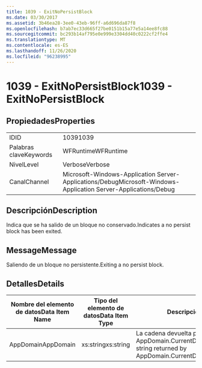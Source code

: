 ```yaml
---
title: 1039 - ExitNoPersistBlock
ms.date: 03/30/2017
ms.assetid: 3b46ea28-3ee0-43eb-96ff-a6d696da87f8
ms.openlocfilehash: b7ab7ec33d665f27be0151b15a77e5a14ee8fc88
ms.sourcegitcommit: bc293b14af795e0e999e3304dd40c0222cf2ffe4
ms.translationtype: MT
ms.contentlocale: es-ES
ms.lasthandoff: 11/26/2020
ms.locfileid: "96238995"
---
```

# <a name="1039---exitnopersistblock"></a><span data-ttu-id="7aedb-102">1039 - ExitNoPersistBlock</span><span class="sxs-lookup"><span data-stu-id="7aedb-102">1039 - ExitNoPersistBlock</span></span>

## <a name="properties"></a><span data-ttu-id="7aedb-103">Propiedades</span><span class="sxs-lookup"><span data-stu-id="7aedb-103">Properties</span></span>  
  
|||  
|-|-|  
|<span data-ttu-id="7aedb-104">ID</span><span class="sxs-lookup"><span data-stu-id="7aedb-104">ID</span></span>|<span data-ttu-id="7aedb-105">1039</span><span class="sxs-lookup"><span data-stu-id="7aedb-105">1039</span></span>|  
|<span data-ttu-id="7aedb-106">Palabras clave</span><span class="sxs-lookup"><span data-stu-id="7aedb-106">Keywords</span></span>|<span data-ttu-id="7aedb-107">WFRuntime</span><span class="sxs-lookup"><span data-stu-id="7aedb-107">WFRuntime</span></span>|  
|<span data-ttu-id="7aedb-108">Nivel</span><span class="sxs-lookup"><span data-stu-id="7aedb-108">Level</span></span>|<span data-ttu-id="7aedb-109">Verbose</span><span class="sxs-lookup"><span data-stu-id="7aedb-109">Verbose</span></span>|  
|<span data-ttu-id="7aedb-110">Canal</span><span class="sxs-lookup"><span data-stu-id="7aedb-110">Channel</span></span>|<span data-ttu-id="7aedb-111">Microsoft-Windows-Application Server-Applications/Debug</span><span class="sxs-lookup"><span data-stu-id="7aedb-111">Microsoft-Windows-Application Server-Applications/Debug</span></span>|  
  
## <a name="description"></a><span data-ttu-id="7aedb-112">Descripción</span><span class="sxs-lookup"><span data-stu-id="7aedb-112">Description</span></span>  

 <span data-ttu-id="7aedb-113">Indica que se ha salido de un bloque no conservado.</span><span class="sxs-lookup"><span data-stu-id="7aedb-113">Indicates a no persist block has been exited.</span></span>  
  
## <a name="message"></a><span data-ttu-id="7aedb-114">Message</span><span class="sxs-lookup"><span data-stu-id="7aedb-114">Message</span></span>  

 <span data-ttu-id="7aedb-115">Saliendo de un bloque no persistente.</span><span class="sxs-lookup"><span data-stu-id="7aedb-115">Exiting a no persist block.</span></span>  
  
## <a name="details"></a><span data-ttu-id="7aedb-116">Detalles</span><span class="sxs-lookup"><span data-stu-id="7aedb-116">Details</span></span>  
  
|<span data-ttu-id="7aedb-117">Nombre del elemento de datos</span><span class="sxs-lookup"><span data-stu-id="7aedb-117">Data Item Name</span></span>|<span data-ttu-id="7aedb-118">Tipo del elemento de datos</span><span class="sxs-lookup"><span data-stu-id="7aedb-118">Data Item Type</span></span>|<span data-ttu-id="7aedb-119">Descripción</span><span class="sxs-lookup"><span data-stu-id="7aedb-119">Description</span></span>|  
|--------------------|--------------------|-----------------|  
|<span data-ttu-id="7aedb-120">AppDomain</span><span class="sxs-lookup"><span data-stu-id="7aedb-120">AppDomain</span></span>|<span data-ttu-id="7aedb-121">xs:string</span><span class="sxs-lookup"><span data-stu-id="7aedb-121">xs:string</span></span>|<span data-ttu-id="7aedb-122">La cadena devuelta por AppDomain.CurrentDomain.FriendlyName.</span><span class="sxs-lookup"><span data-stu-id="7aedb-122">The string returned by AppDomain.CurrentDomain.FriendlyName.</span></span>|
